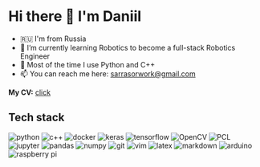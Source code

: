 # Hi there 👋 I'm Daniil

- 🇷🇺 I'm from Russia
- 🌱 I’m currently learning Robotics to become a full-stack Robotics Engineer
- 🤖 Most of the time I use Python and C++
- 📫 You can reach me here: [sarrasorwork@gmail.com](mailto:sarrasorwork@gmail.com)

**My CV:** [click](https://raw.githubusercontent.com/Sarrasor/Sarrasor/main/cv.pdf)

## Tech stack

![python](https://img.shields.io/badge/python%20-%2314354C.svg?&style=for-the-badge&logo=python&logoColor=white)
![c++](https://img.shields.io/badge/c++%20-%2314354C.svg?&style=for-the-badge&logo=c%2B%2B&logoColor=white)
![docker](https://img.shields.io/badge/docker-%232496ED.svg?&style=for-the-badge&logo=docker&logoColor=white)
![keras](https://img.shields.io/badge/Keras%20-%23D00000.svg?&style=for-the-badge&logo=Keras&logoColor=white)
![tensorflow](https://img.shields.io/badge/Tensorflow%20-%23F37626.svg?&style=for-the-badge&logo=Tensorflow&logoColor=white)
![OpenCV](https://img.shields.io/badge/OpenCV%20-%23326ce5.svg?&style=for-the-badge&logo=opencv&logoColor=white)
![PCL](https://img.shields.io/badge/PCL%20-%93ba65.svg?&style=for-the-badge&logo=pcl&logoColor=white)
![jupyter](https://img.shields.io/badge/Jupyter%20-%23F37626.svg?&style=for-the-badge&logo=Jupyter&logoColor=white)
![pandas](https://img.shields.io/badge/pandas%20-%23150458.svg?&style=for-the-badge&logo=pandas&logoColor=white)
![numpy](https://img.shields.io/badge/numpy%20-%232671E5.svg?&style=for-the-badge&logo=numpy&logoColor=white)
![git](https://img.shields.io/badge/git%20-%23F05033.svg?&style=for-the-badge&logo=git&logoColor=white)
![vim](https://img.shields.io/badge/vim-%2342B029.svg?&style=for-the-badge&logo=vim&logoColor=white)
![latex](https://img.shields.io/badge/latex-008080.svg?&style=for-the-badge&logo=latex&logoColor=white)
![markdown](https://img.shields.io/badge/markdown-%23000000.svg?&style=for-the-badge&logo=markdown&logoColor=white)
![arduino](https://img.shields.io/badge/-Arduino-00979D?style=for-the-badge&logo=Arduino&logoColor=white)
![raspberry pi](https://img.shields.io/badge/RASPBERRY%20PI-%23C51A4A.svg?&style=for-the-badge&logo=raspberry%20pi&logoColor=white)
